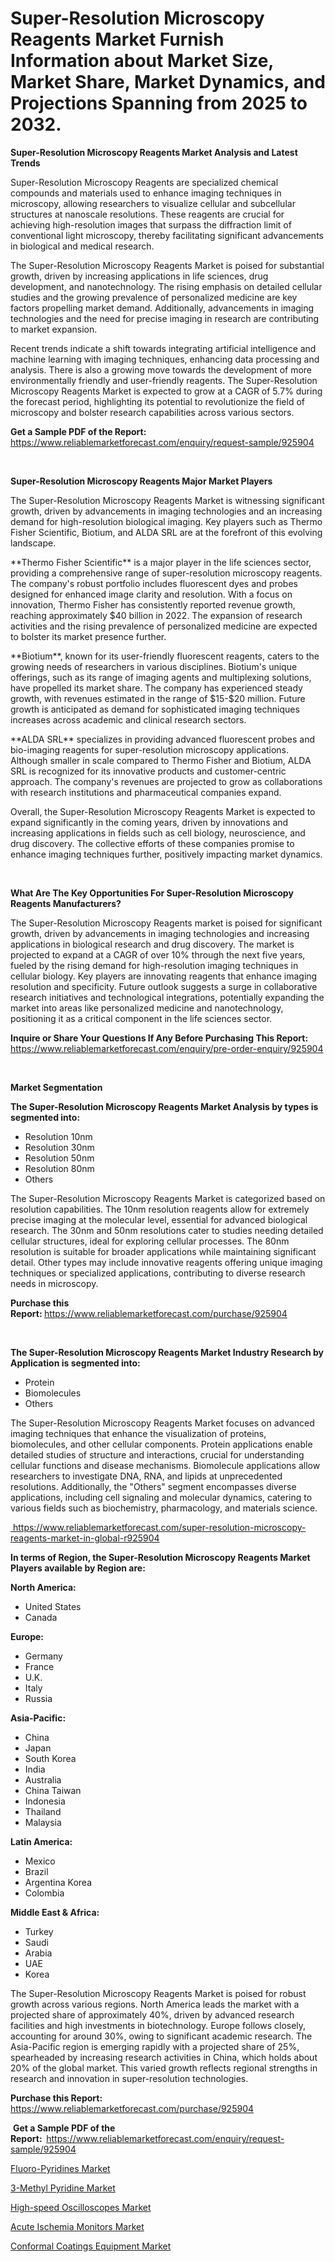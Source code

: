 <p><h1>Super-Resolution Microscopy Reagents Market Furnish Information about Market Size, Market Share, Market Dynamics, and Projections Spanning from 2025 to 2032.</h1></p><p><strong>Super-Resolution Microscopy Reagents Market Analysis and Latest Trends</strong></p>
<p><p>Super-Resolution Microscopy Reagents are specialized chemical compounds and materials used to enhance imaging techniques in microscopy, allowing researchers to visualize cellular and subcellular structures at nanoscale resolutions. These reagents are crucial for achieving high-resolution images that surpass the diffraction limit of conventional light microscopy, thereby facilitating significant advancements in biological and medical research.</p><p>The Super-Resolution Microscopy Reagents Market is poised for substantial growth, driven by increasing applications in life sciences, drug development, and nanotechnology. The rising emphasis on detailed cellular studies and the growing prevalence of personalized medicine are key factors propelling market demand. Additionally, advancements in imaging technologies and the need for precise imaging in research are contributing to market expansion.</p><p>Recent trends indicate a shift towards integrating artificial intelligence and machine learning with imaging techniques, enhancing data processing and analysis. There is also a growing move towards the development of more environmentally friendly and user-friendly reagents. The Super-Resolution Microscopy Reagents Market is expected to grow at a CAGR of 5.7% during the forecast period, highlighting its potential to revolutionize the field of microscopy and bolster research capabilities across various sectors.</p></p>
<p><strong>Get a Sample PDF of the Report:&nbsp;</strong> <a href="https://www.reliablemarketforecast.com/enquiry/request-sample/925904?utm_campaign=1899&utm_medium=2&utm_source=Github&utm_content=ia&utm_term=24032025&utm_id=super-resolution-microscopy-reagents">https://www.reliablemarketforecast.com/enquiry/request-sample/925904</a></p>
<p>&nbsp;</p>
<p><strong>Super-Resolution Microscopy Reagents Major Market Players</strong></p>
<p><p>The Super-Resolution Microscopy Reagents Market is witnessing significant growth, driven by advancements in imaging technologies and an increasing demand for high-resolution biological imaging. Key players such as Thermo Fisher Scientific, Biotium, and ALDA SRL are at the forefront of this evolving landscape.</p><p>**Thermo Fisher Scientific** is a major player in the life sciences sector, providing a comprehensive range of super-resolution microscopy reagents. The company's robust portfolio includes fluorescent dyes and probes designed for enhanced image clarity and resolution. With a focus on innovation, Thermo Fisher has consistently reported revenue growth, reaching approximately $40 billion in 2022. The expansion of research activities and the rising prevalence of personalized medicine are expected to bolster its market presence further.</p><p>**Biotium**, known for its user-friendly fluorescent reagents, caters to the growing needs of researchers in various disciplines. Biotium's unique offerings, such as its range of imaging agents and multiplexing solutions, have propelled its market share. The company has experienced steady growth, with revenues estimated in the range of $15-$20 million. Future growth is anticipated as demand for sophisticated imaging techniques increases across academic and clinical research sectors.</p><p>**ALDA SRL** specializes in providing advanced fluorescent probes and bio-imaging reagents for super-resolution microscopy applications. Although smaller in scale compared to Thermo Fisher and Biotium, ALDA SRL is recognized for its innovative products and customer-centric approach. The company's revenues are projected to grow as collaborations with research institutions and pharmaceutical companies expand.</p><p>Overall, the Super-Resolution Microscopy Reagents Market is expected to expand significantly in the coming years, driven by innovations and increasing applications in fields such as cell biology, neuroscience, and drug discovery. The collective efforts of these companies promise to enhance imaging techniques further, positively impacting market dynamics.</p></p>
<p>&nbsp;</p>
<p><strong>What Are The Key Opportunities For Super-Resolution Microscopy Reagents Manufacturers?</strong></p>
<p><p>The Super-Resolution Microscopy Reagents market is poised for significant growth, driven by advancements in imaging technologies and increasing applications in biological research and drug discovery. The market is projected to expand at a CAGR of over 10% through the next five years, fueled by the rising demand for high-resolution imaging techniques in cellular biology. Key players are innovating reagents that enhance imaging resolution and specificity. Future outlook suggests a surge in collaborative research initiatives and technological integrations, potentially expanding the market into areas like personalized medicine and nanotechnology, positioning it as a critical component in the life sciences sector.</p></p>
<p><strong>Inquire or Share Your Questions If Any Before Purchasing This Report:</strong> <a href="https://www.reliablemarketforecast.com/enquiry/pre-order-enquiry/925904?utm_campaign=1899&utm_medium=2&utm_source=Github&utm_content=ia&utm_term=24032025&utm_id=super-resolution-microscopy-reagents">https://www.reliablemarketforecast.com/enquiry/pre-order-enquiry/925904</a></p>
<p>&nbsp;</p>
<p><strong>Market Segmentation</strong></p>
<p><strong>The Super-Resolution Microscopy Reagents Market Analysis by types is segmented into:</strong></p>
<p><ul><li>Resolution 10nm</li><li>Resolution 30nm</li><li>Resolution 50nm</li><li>Resolution 80nm</li><li>Others</li></ul></p>
<p><p>The Super-Resolution Microscopy Reagents Market is categorized based on resolution capabilities. The 10nm resolution reagents allow for extremely precise imaging at the molecular level, essential for advanced biological research. The 30nm and 50nm resolutions cater to studies needing detailed cellular structures, ideal for exploring cellular processes. The 80nm resolution is suitable for broader applications while maintaining significant detail. Other types may include innovative reagents offering unique imaging techniques or specialized applications, contributing to diverse research needs in microscopy.</p></p>
<p><strong>Purchase this Report:&nbsp;</strong><a href="https://www.reliablemarketforecast.com/purchase/925904?utm_campaign=1899&utm_medium=2&utm_source=Github&utm_content=ia&utm_term=24032025&utm_id=super-resolution-microscopy-reagents">https://www.reliablemarketforecast.com/purchase/925904</a></p>
<p>&nbsp;</p>
<p><strong>The Super-Resolution Microscopy Reagents Market Industry Research by Application is segmented into:</strong></p>
<p><ul><li>Protein</li><li>Biomolecules</li><li>Others</li></ul></p>
<p><p>The Super-Resolution Microscopy Reagents Market focuses on advanced imaging techniques that enhance the visualization of proteins, biomolecules, and other cellular components. Protein applications enable detailed studies of structure and interactions, crucial for understanding cellular functions and disease mechanisms. Biomolecule applications allow researchers to investigate DNA, RNA, and lipids at unprecedented resolutions. Additionally, the "Others" segment encompasses diverse applications, including cell signaling and molecular dynamics, catering to various fields such as biochemistry, pharmacology, and materials science.</p></p>
<p><a href="https://www.reliablemarketforecast.com/super-resolution-microscopy-reagents-market-in-global-r925904?utm_campaign=1899&utm_medium=2&utm_source=Github&utm_content=ia&utm_term=24032025&utm_id=super-resolution-microscopy-reagents">&nbsp;https://www.reliablemarketforecast.com/super-resolution-microscopy-reagents-market-in-global-r925904</a></p>
<p><strong>In terms of Region, the Super-Resolution Microscopy Reagents Market Players available by Region are:</strong></p>
<p>
    <p> <strong> North America: </strong>
        <ul>
            <li>United States</li>
            <li>Canada</li>
        </ul>
        </p> 
    <p> <strong> Europe: </strong>
        <ul>
            <li>Germany</li>
            <li>France</li>
            <li>U.K.</li>
            <li>Italy</li>
            <li>Russia</li>
        </ul>
        </p> 
    <p> <strong> Asia-Pacific: </strong>
        <ul>
            <li>China</li>
            <li>Japan</li>
            <li>South Korea</li>
            <li>India</li>
            <li>Australia</li>
            <li>China Taiwan</li>
            <li>Indonesia</li>
            <li>Thailand</li>
            <li>Malaysia</li>
        </ul>
        </p> 
    <p> <strong> Latin America: </strong>
        <ul>
            <li>Mexico</li>
            <li>Brazil</li>
            <li>Argentina Korea</li>
            <li>Colombia</li>
        </ul>
        </p> 
    <p> <strong> Middle East & Africa: </strong>
        <ul>
            <li>Turkey</li>
            <li>Saudi</li>
            <li>Arabia</li>
            <li>UAE</li>
            <li>Korea</li>
        </ul>
    </p>
    </p>
<p><p>The Super-Resolution Microscopy Reagents Market is poised for robust growth across various regions. North America leads the market with a projected share of approximately 40%, driven by advanced research facilities and high investments in biotechnology. Europe follows closely, accounting for around 30%, owing to significant academic research. The Asia-Pacific region is emerging rapidly with a projected share of 25%, spearheaded by increasing research activities in China, which holds about 20% of the global market. This varied growth reflects regional strengths in research and innovation in super-resolution technologies.</p></p>
<p><strong>Purchase this Report: </strong><a href="https://www.reliablemarketforecast.com/purchase/925904?utm_campaign=1899&utm_medium=2&utm_source=Github&utm_content=ia&utm_term=24032025&utm_id=super-resolution-microscopy-reagents">https://www.reliablemarketforecast.com/purchase/925904</a></p>
<p>&nbsp;<strong>Get a Sample PDF of the Report:&nbsp;&nbsp;</strong><a href="https://www.reliablemarketforecast.com/enquiry/request-sample/925904?utm_campaign=1899&utm_medium=2&utm_source=Github&utm_content=ia&utm_term=24032025&utm_id=super-resolution-microscopy-reagents">https://www.reliablemarketforecast.com/enquiry/request-sample/925904</a></p>
<p><strong></strong></p>
<p><p><a href="https://github.com/ziringebrur1/Market-Research-Report-List-1/blob/main/fluoro-pyridines-market.md?utm_campaign=1899&utm_medium=2&utm_source=Github&utm_content=ia&utm_term=24032025&utm_id=super-resolution-microscopy-reagents">Fluoro-Pyridines Market</a></p><p><a href="https://github.com/sitarzerpa3d/Market-Research-Report-List-1/blob/main/3-methyl-pyridine-market.md?utm_campaign=1899&utm_medium=2&utm_source=Github&utm_content=ia&utm_term=24032025&utm_id=super-resolution-microscopy-reagents">3-Methyl Pyridine Market</a></p><p><a href="https://github.com/perbetpereir/Market-Research-Report-List-1/blob/main/high-speed-oscilloscopes-market.md?utm_campaign=1899&utm_medium=2&utm_source=Github&utm_content=ia&utm_term=24032025&utm_id=super-resolution-microscopy-reagents">High-speed Oscilloscopes Market</a></p><p><a href="https://github.com/kevoncesya4j/Market-Research-Report-List-1/blob/main/acute-ischemia-monitors-market.md?utm_campaign=1899&utm_medium=2&utm_source=Github&utm_content=ia&utm_term=24032025&utm_id=super-resolution-microscopy-reagents">Acute Ischemia Monitors Market</a></p><p><a href="https://github.com/rentzszaszjn/Market-Research-Report-List-1/blob/main/conformal-coatings-equipment-market.md?utm_campaign=1899&utm_medium=2&utm_source=Github&utm_content=ia&utm_term=24032025&utm_id=super-resolution-microscopy-reagents">Conformal Coatings Equipment Market</a></p></p>